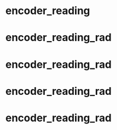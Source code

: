 # encoder_reading
# encoder_reading_rad
# encoder_reading_rad
# encoder_reading_rad
# encoder_reading_rad
